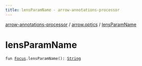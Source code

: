 ```yaml
---
title: lensParamName - arrow-annotations-processor
---
```


[arrow-annotations-processor](../index.html) / [arrow.optics](index.html) / [lensParamName](./lens-param-name.html)

# lensParamName

`fun `[`Focus`](-focus/index.html)`.lensParamName(): `[`String`](https://kotlinlang.org/api/latest/jvm/stdlib/kotlin/-string/index.html)